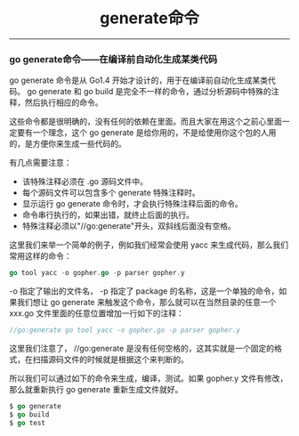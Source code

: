 <center><h1>generate命令</h1></center>

---

### go generate命令——在编译前自动化生成某类代码

go generate 命令是从 Go1.4 开始才设计的，用于在编译前自动化生成某类代码。 go generate 和 go build 是完全不一样的命令，通过分析源码中特殊的注释，然后执行相应的命令。

这些命令都是很明确的，没有任何的依赖在里面。而且大家在用这个之前心里面一定要有一个理念，这个 go generate 是给你用的，不是给使用你这个包的人用的，是方便你来生成一些代码的。

有几点需要注意：

- 该特殊注释必须在 .go 源码文件中。
- 每个源码文件可以包含多个 generate 特殊注释时。
- 显示运行 go generate 命令时，才会执行特殊注释后面的命令。
- 命令串行执行的，如果出错，就终止后面的执行。
- 特殊注释必须以"//go:generate"开头，双斜线后面没有空格。

这里我们来举一个简单的例子，例如我们经常会使用 yacc 来生成代码，那么我们常用这样的命令：

```go
go tool yacc -o gopher.go -p parser gopher.y
```

-o 指定了输出的文件名， -p 指定了 package 的名称，这是一个单独的命令，如果我们想让 go generate 来触发这个命令，那么就可以在当然目录的任意一个 xxx.go 文件里面的任意位置增加一行如下的注释：

```go
//go:generate go tool yacc -o gopher.go -p parser gopher.y
```

这里我们注意了， //go:generate 是没有任何空格的，这其实就是一个固定的格式，在扫描源码文件的时候就是根据这个来判断的。

所以我们可以通过如下的命令来生成，编译，测试。如果 gopher.y 文件有修改，那么就重新执行 go generate 重新生成文件就好。

```go
$ go generate
$ go build
$ go test
```

